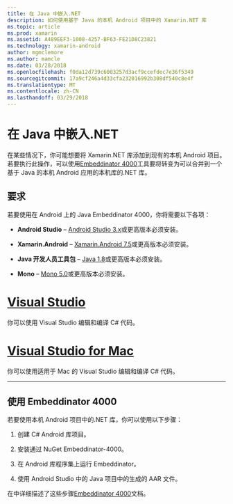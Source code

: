```yaml
---
title: 在 Java 中嵌入.NET
description: 如何使用基于 Java 的本机 Android 项目中的 Xamarin.NET 库
ms.topic: article
ms.prod: xamarin
ms.assetid: A489EEF3-1008-4257-BF63-FE21D8C23821
ms.technology: xamarin-android
author: mgmclemore
ms.author: mamcle
ms.date: 03/28/2018
ms.openlocfilehash: f0da12d739c6003257d3acf9ccefdec7e36f5349
ms.sourcegitcommit: 17a9cf246a4d33cfa232016992b308df540c8e4f
ms.translationtype: MT
ms.contentlocale: zh-CN
ms.lasthandoff: 03/29/2018
---
```

# <a name="embedding-net-in-java"></a>在 Java 中嵌入.NET

在某些情况下，你可能想要将 Xamarin.NET 库添加到现有的本机 Android 项目。 若要执行此操作，可以使用[Embeddinator 4000](https://mono.github.io/Embeddinator-4000/)工具要将转变为可以合并到一个基于 Java 的本机 Android 应用的本机库的.NET 库。

 
## <a name="requirements"></a>要求

若要使用在 Android 上的 Java Embeddinator 4000，你将需要以下各项：

-   **Android Studio** &ndash; [Android Studio 3.x](https://developer.android.com/studio/preview/index.html)或更高版本必须安装。

-   **Xamarin.Android** &ndash; [Xamarin.Android 7.5](https://www.visualstudio.com/xamarin/)或更高版本必须安装。

-   **Java 开发人员工具包** &ndash; [Java 1.8](http://www.oracle.com/technetwork/java/javase/downloads/jdk8-downloads-2133151.html)或更高版本必须安装。

-   **Mono** &ndash; [Mono 5.0](http://www.mono-project.com/download/)或更高版本必须安装。


# <a name="visual-studiotabvswin"></a>[Visual Studio](#tab/vswin)

你可以使用 Visual Studio 编辑和编译 C# 代码。

# <a name="visual-studio-for-mactabvsmac"></a>[Visual Studio for Mac](#tab/vsmac)

你可以使用适用于 Mac 的 Visual Studio 编辑和编译 C# 代码。

-----

 
## <a name="using-the-embeddinator-4000"></a>使用 Embeddinator 4000

若要使用本机 Android 项目中的.NET 库，你可以使用以下步骤：

1.  创建 C# Android 库项目。

2.  安装通过 NuGet Embeddinator-4000。

3.  在 Android 库程序集上运行 Embeddinator。

4.  使用 Android Studio 中的 Java 项目中的生成的 AAR 文件。

在中详细描述了这些步骤[Embeddinator 4000](https://mono.github.io/Embeddinator-4000/getting-started-java-android.html)文档。
